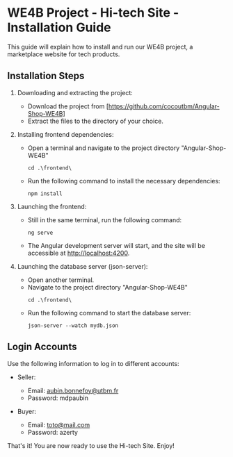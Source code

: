 # WE4B Project - Hi-tech Site - Installation Guide

This guide will explain how to install and run our WE4B project, a marketplace website for tech products.

## Installation Steps

1. Downloading and extracting the project:
   - Download the project from [https://github.com/cocoutbm/Angular-Shop-WE4B]
   - Extract the files to the directory of your choice.

2. Installing frontend dependencies:
   - Open a terminal and navigate to the project directory "Angular-Shop-WE4B"
     ```
     cd .\frontend\
     ```
   - Run the following command to install the necessary dependencies:
     ```
     npm install
     ```

3. Launching the frontend:
   - Still in the same terminal, run the following command:
     ```
     ng serve
     ```
   - The Angular development server will start, and the site will be accessible at [http://localhost:4200](http://localhost:4200).

4. Launching the database server (json-server):
   - Open another terminal.
   - Navigate to the project directory "Angular-Shop-WE4B"
     ```
     cd .\frontend\
     ```
   - Run the following command to start the database server:
     ```
     json-server --watch mydb.json
     ```

## Login Accounts

Use the following information to log in to different accounts:

- Seller:
  - Email: aubin.bonnefoy@utbm.fr
  - Password: mdpaubin

- Buyer:
  - Email: toto@mail.com
  - Password: azerty

That's it! You are now ready to use the Hi-tech Site.
Enjoy!
